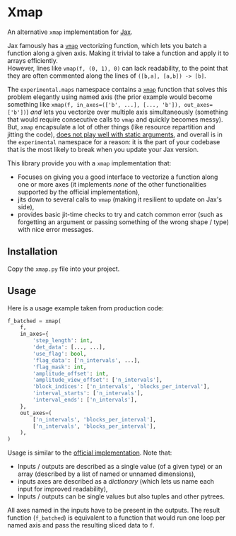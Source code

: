 # Xmap

An alternative `xmap` implementation for [Jax](https://github.com/google/jax).

Jax famously has a [`vmap`](https://jax.readthedocs.io/en/latest/_autosummary/jax.vmap.html) vectorizing function, which lets you batch a function along a given axis. Making it trivial to take a function and apply it to arrays efficiently.  
However, lines like `vmap(f, (0, 1), 0)` can lack readability, to the point that they are often commented along the lines of `([b,a], [a,b]) -> [b]`.

The `experimental.maps` namespace contains a [`xmap`](https://jax.readthedocs.io/en/latest/_autosummary/jax.experimental.maps.xmap.html) function that solves this problem elegantly using named axis (the prior example would become something like `xmap(f, in_axes=(['b', ...], [..., 'b']), out_axes=['b'])`) *and* lets you vectorize over multiple axis simultaneously (something that would require consecutive calls to `vmap` and quickly becomes messy).  
But, `xmap` encapsulate a lot of other things (like resource repartition and jitting the code), [does not play well with static arguments](https://github.com/google/jax/issues/10741), and overall is in the `experimental` namespace for a reason: it is the part of your codebase that is the most likely to break when you update your Jax version.

This library provide you with a `xmap` implementation that:

* Focuses on giving you a good interface to vectorize a function along one or more axes (it implements *none* of the other functionalities supported by the official implementation), 
* jits down to several calls to `vmap` (making it resilient to update on Jax's side),
* provides basic jit-time checks to try and catch common error (such as forgetting an argument or passing something of the wrong shape / type) with nice error messages.

## Installation

Copy the `xmap.py` file into your project.

## Usage

Here is a usage example taken from production code:

```python
f_batched = xmap(
    f,
    in_axes={
        'step_length': int,
        'det_data': [..., ...],
        'use_flag': bool,
        'flag_data': ['n_intervals', ...],
        'flag_mask': int,
        'amplitude_offset': int,
        'amplitude_view_offset': ['n_intervals'],
        'block_indices': ['n_intervals', 'blocks_per_interval'],
        'interval_starts': ['n_intervals'],
        'interval_ends': ['n_intervals'],
    },
    out_axes=(
        ['n_intervals', 'blocks_per_interval'],
        ['n_intervals', 'blocks_per_interval'],
    ),
)
```

Usage is similar to the [official implementation](https://jax.readthedocs.io/en/latest/_autosummary/jax.experimental.maps.xmap.html). Note that:

* Inputs / outputs are described as a single value (of a given type) or an array (described by a list of named or unnamed dimensions),
* inputs axes are described as a *dictionary* (which lets us name each input for improved readability),
* Inputs / outputs can be single values but also tuples and other pytrees.

All axes named in the inputs have to be present in the outputs. The result function (`f_batched`) is equivalent to a function that would run one loop per named axis and pass the resulting sliced data to `f`.

